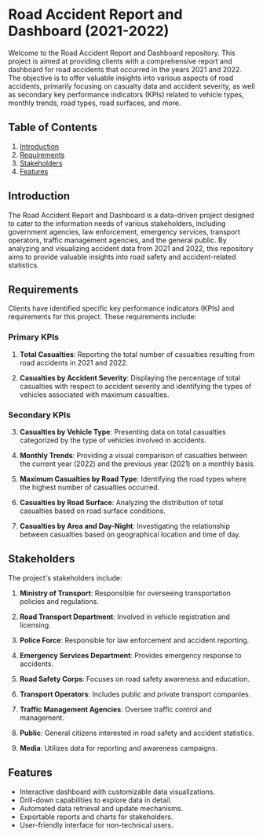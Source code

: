 # Road Accident Report and Dashboard (2021-2022)

Welcome to the Road Accident Report and Dashboard repository. This project is aimed at providing clients with a comprehensive report and dashboard for road accidents that occurred in the years 2021 and 2022. The objective is to offer valuable insights into various aspects of road accidents, primarily focusing on casualty data and accident severity, as well as secondary key performance indicators (KPIs) related to vehicle types, monthly trends, road types, road surfaces, and more.

## Table of Contents
1. [Introduction](#introduction)
2. [Requirements](#requirements)
3. [Stakeholders](#stakeholders)
4. [Features](#features)


## Introduction

The Road Accident Report and Dashboard is a data-driven project designed to cater to the information needs of various stakeholders, including government agencies, law enforcement, emergency services, transport operators, traffic management agencies, and the general public. By analyzing and visualizing accident data from 2021 and 2022, this repository aims to provide valuable insights into road safety and accident-related statistics.

## Requirements

Clients have identified specific key performance indicators (KPIs) and requirements for this project. These requirements include:

### Primary KPIs
1. **Total Casualties**: Reporting the total number of casualties resulting from road accidents in 2021 and 2022.

2. **Casualties by Accident Severity**: Displaying the percentage of total casualties with respect to accident severity and identifying the types of vehicles associated with maximum casualties.

### Secondary KPIs
3. **Casualties by Vehicle Type**: Presenting data on total casualties categorized by the type of vehicles involved in accidents.

4. **Monthly Trends**: Providing a visual comparison of casualties between the current year (2022) and the previous year (2021) on a monthly basis.

5. **Maximum Casualties by Road Type**: Identifying the road types where the highest number of casualties occurred.

6. **Casualties by Road Surface**: Analyzing the distribution of total casualties based on road surface conditions.

7. **Casualties by Area and Day-Night**: Investigating the relationship between casualties based on geographical location and time of day.

## Stakeholders

The project's stakeholders include:

1. **Ministry of Transport**: Responsible for overseeing transportation policies and regulations.

2. **Road Transport Department**: Involved in vehicle registration and licensing.

3. **Police Force**: Responsible for law enforcement and accident reporting.

4. **Emergency Services Department**: Provides emergency response to accidents.

5. **Road Safety Corps**: Focuses on road safety awareness and education.

6. **Transport Operators**: Includes public and private transport companies.

7. **Traffic Management Agencies**: Oversee traffic control and management.

8. **Public**: General citizens interested in road safety and accident statistics.

9. **Media**: Utilizes data for reporting and awareness campaigns.

## Features

- Interactive dashboard with customizable data visualizations.
- Drill-down capabilities to explore data in detail.
- Automated data retrieval and update mechanisms.
- Exportable reports and charts for stakeholders.
- User-friendly interface for non-technical users.
